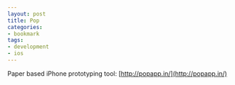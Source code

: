 ```yaml
---
layout: post
title: Pop
categories:
- bookmark
tags:
- development
- ios
---
```

Paper based iPhone prototyping tool: [http://popapp.in/](http://popapp.in/)
